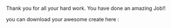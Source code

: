 Thank you for all your hard work. You have done an amazing Job!!

you can download your awesome create here <TBD>:


